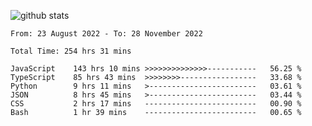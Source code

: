 
![github stats](https://github-readme-stats.vercel.app/api?username=realmahd1&show_icons=true&theme=codeSTACKr&hide_rank=true&count_private=true)

<!--START_SECTION:waka-->

```text
From: 23 August 2022 - To: 28 November 2022

Total Time: 254 hrs 31 mins

JavaScript    143 hrs 10 mins >>>>>>>>>>>>>>-----------   56.25 %
TypeScript    85 hrs 43 mins  >>>>>>>>-----------------   33.68 %
Python        9 hrs 11 mins   >------------------------   03.61 %
JSON          8 hrs 45 mins   >------------------------   03.44 %
CSS           2 hrs 17 mins   -------------------------   00.90 %
Bash          1 hr 39 mins    -------------------------   00.65 %
```

<!--END_SECTION:waka-->
